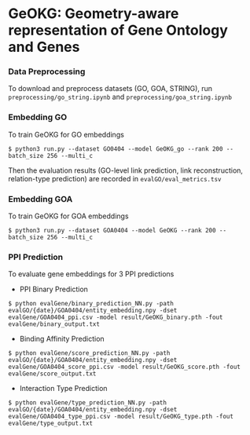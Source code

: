 # GeOKG: Geometry-aware representation of Gene Ontology and Genes

### Data Preprocessing
To download and preprocess datasets (GO, GOA, STRING), run `preprocessing/go_string.ipynb` and `preprocessing/goa_string.ipynb`

### Embedding GO
To train GeOKG for GO embeddings 
```
$ python3 run.py --dataset GO0404 --model GeOKG_go --rank 200 --batch_size 256 --multi_c
```
Then the evaluation results (GO-level link prediction, link reconstruction, relation-type prediction) are recorded in `evalGO/eval_metrics.tsv`

### Embedding GOA
To train GeOKG for GOA embeddings 
```
$ python3 run.py --dataset GOA0404 --model GeOKG --rank 200 --batch_size 256 --multi_c
```

### PPI Prediction
To evaluate gene embeddings for 3 PPI predictions
* PPI Binary Prediction
```
$ python evalGene/binary_prediction_NN.py -path evalGO/{date}/GOA0404/entity_embedding.npy -dset evalGene/GOA0404_ppi.csv -model result/GeOKG_binary.pth -fout evalGene/binary_output.txt
```
* Binding Affinity Prediction
```
$ python evalGene/score_prediction_NN.py -path evalGO/{date}/GOA0404/entity_embedding.npy -dset evalGene/GOA0404_score_ppi.csv -model result/GeOKG_score.pth -fout evalGene/score_output.txt
```
* Interaction Type Prediction
```
$ python evalGene/type_prediction_NN.py -path evalGO/{date}/GOA0404/entity_embedding.npy -dset evalGene/GOA0404_type_ppi.csv -model result/GeOKG_type.pth -fout evalGene/type_output.txt
```
